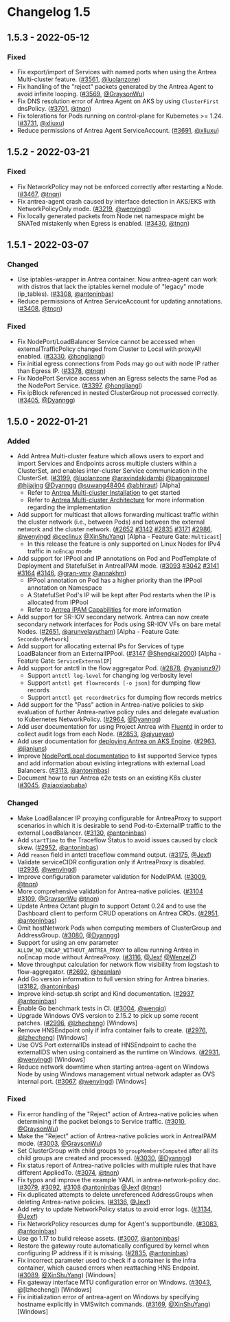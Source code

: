 # Changelog 1.5

## 1.5.3 - 2022-05-12

### Fixed

- Fix export/import of Services with named ports when using the Antrea Multi-cluster feature. ([#3561](https://github.com/antrea-io/antrea/pull/3561), [@luolanzone])
- Fix handling of the "reject" packets generated by the Antrea Agent to avoid infinite looping. ([#3569](https://github.com/antrea-io/antrea/pull/3569), [@GraysonWu])
- Fix DNS resolution error of Antrea Agent on AKS by using `ClusterFirst` dnsPolicy. ([#3701](https://github.com/antrea-io/antrea/pull/3701), [@tnqn])
- Fix tolerations for Pods running on control-plane for Kubernetes >= 1.24. ([#3731](https://github.com/antrea-io/antrea/pull/3731), [@xliuxu])
- Reduce permissions of Antrea Agent ServiceAccount. ([#3691](https://github.com/antrea-io/antrea/pull/3691), [@xliuxu])

## 1.5.2 - 2022-03-21

### Fixed

- Fix NetworkPolicy may not be enforced correctly after restarting a Node. ([#3467](https://github.com/antrea-io/antrea/pull/3467), [@tnqn])
- Fix antrea-agent crash caused by interface detection in AKS/EKS with NetworkPolicyOnly mode. ([#3219](https://github.com/antrea-io/antrea/pull/3219), [@wenyingd])
- Fix locally generated packets from Node net namespace might be SNATed mistakenly when Egress is enabled. ([#3430](https://github.com/antrea-io/antrea/pull/3430), [@tnqn])

## 1.5.1 - 2022-03-07

### Changed

- Use iptables-wrapper in Antrea container. Now antrea-agent can work with distros that lack the iptables kernel module of "legacy" mode (ip_tables). ([#3308](https://github.com/antrea-io/antrea/pull/3308), [@antoninbas])
- Reduce permissions of Antrea ServiceAccount for updating annotations. ([#3408](https://github.com/antrea-io/antrea/pull/3408), [@tnqn])

### Fixed

- Fix NodePort/LoadBalancer Service cannot be accessed when externalTrafficPolicy changed from Cluster to Local with proxyAll enabled. ([#3330](https://github.com/antrea-io/antrea/pull/3330), [@hongliangl])
- Fix initial egress connections from Pods may go out with node IP rather than Egress IP. ([#3378](https://github.com/antrea-io/antrea/pull/3378), [@tnqn])
- Fix NodePort Service access when an Egress selects the same Pod as the NodePort Service. ([#3397](https://github.com/antrea-io/antrea/pull/3397), [@hongliangl])
- Fix ipBlock referenced in nested ClusterGroup not processed correctly. ([#3405](https://github.com/antrea-io/antrea/pull/3405), [@Dyanngg])

## 1.5.0 - 2022-01-21

### Added

- Add Antrea Multi-cluster feature which allows users to export and import Services and Endpoints across multiple clusters within a ClusterSet, and enables inter-cluster Service communication in the ClusterSet. ([#3199](https://github.com/antrea-io/antrea/pull/3199), [@luolanzone] [@aravindakidambi] [@bangqipropel] [@hjiajing] [@Dyanngg] [@suwang48404] [@abhiraut]) [Alpha]
  * Refer to [Antrea Multi-cluster Installation] to get started
  * Refer to [Antrea Multi-cluster Architecture] for more information regarding the implementation
- Add support for multicast that allows forwarding multicast traffic within the cluster network (i.e., between Pods) and between the external network and the cluster network. ([#2652](https://github.com/antrea-io/antrea/pull/2652) [#3142](https://github.com/antrea-io/antrea/pull/3142) [#2835](https://github.com/antrea-io/antrea/pull/2835) [#3171](https://github.com/antrea-io/antrea/pull/3171) [#2986](https://github.com/antrea-io/antrea/pull/2986), [@wenyingd] [@ceclinux] [@XinShuYang]) [Alpha - Feature Gate: `Multicast`]
  * In this release the feature is only supported on Linux Nodes for IPv4 traffic in `noEncap` mode
- Add support for IPPool and IP annotations on Pod and PodTemplate of Deployment and StatefulSet in AntreaIPAM mode. ([#3093](https://github.com/antrea-io/antrea/pull/3093) [#3042](https://github.com/antrea-io/antrea/pull/3042) [#3141](https://github.com/antrea-io/antrea/pull/3141) [#3164](https://github.com/antrea-io/antrea/pull/3164) [#3146](https://github.com/antrea-io/antrea/pull/3146), [@gran-vmv] [@annakhm])
  * IPPool annotation on Pod has a higher priority than the IPPool annotation on Namespace
  * A StatefulSet Pod's IP will be kept after Pod restarts when the IP is allocated from IPPool
  * Refer to [Antrea IPAM Capabilities] for more information
- Add support for SR-IOV secondary network. Antrea can now create secondary network interfaces for Pods using SR-IOV VFs on bare metal Nodes. ([#2651](https://github.com/antrea-io/antrea/pull/2651), [@arunvelayutham]) [Alpha - Feature Gate: `SecondaryNetwork`]
- Add support for allocating external IPs for Services of type LoadBalancer from an ExternalIPPool. ([#3147](https://github.com/antrea-io/antrea/pull/3147) [@Shengkai2000]) [Alpha - Feature Gate: `ServiceExternalIP`]
- Add support for antctl in the flow aggregator Pod. ([#2878](https://github.com/antrea-io/antrea/pull/2878), [@yanjunz97])
  * Support `antctl log-level` for changing log verbosity level
  * Support `antctl get flowrecords [-o json]` for dumping flow records
  * Support `antctl get recordmetrics` for dumping flow records metrics
- Add support for the "Pass" action in Antrea-native policies to skip evaluation of further Antrea-native policy rules and delegate evaluation to Kubernetes NetworkPolicy. ([#2964](https://github.com/antrea-io/antrea/pull/2964), [@Dyanngg])
- Add user documentation for using Project Antrea with [Fluentd] in order to collect audit logs from each Node. ([#2853](https://github.com/antrea-io/antrea/pull/2853), [@qiyueyao])
- Add user documentation for [deploying Antrea on AKS Engine]. ([#2963](https://github.com/antrea-io/antrea/pull/2963), [@jianjuns])
- Improve [NodePortLocal documentation] to list supported Service types and add information about existing integrations with external Load Balancers. ([#3113](https://github.com/antrea-io/antrea/pull/3113), [@antoninbas])
- Document how to run Antrea e2e tests on an existing K8s cluster ([#3045](https://github.com/antrea-io/antrea/pull/3045), [@xiaoxiaobaba])

### Changed

- Make LoadBalancer IP proxying configurable for AntreaProxy to support scenarios in which it is desirable to send Pod-to-ExternalIP traffic to the external LoadBalancer. ([#3130](https://github.com/antrea-io/antrea/pull/3130), [@antoninbas])
- Add `startTime` to the Traceflow Status to avoid issues caused by clock skew. ([#2952](https://github.com/antrea-io/antrea/pull/2952), [@antoninbas])
- Add `reason` field in antctl traceflow command output. ([#3175](https://github.com/antrea-io/antrea/pull/3175), [@Jexf])
- Validate serviceCIDR configuration only if AntreaProxy is disabled. ([#2936](https://github.com/antrea-io/antrea/pull/2936), [@wenyingd])
- Improve configuration parameter validation for NodeIPAM. ([#3009](https://github.com/antrea-io/antrea/pull/3009), [@tnqn])
- More comprehensive validation for Antrea-native policies. ([#3104](https://github.com/antrea-io/antrea/pull/3104) [#3109](https://github.com/antrea-io/antrea/pull/3109), [@GraysonWu] [@tnqn])
- Update Antrea Octant plugin to support Octant 0.24 and to use the Dashboard client to perform CRUD operations on Antrea CRDs. ([#2951](https://github.com/antrea-io/antrea/pull/2951), [@antoninbas])
- Omit hostNetwork Pods when computing members of ClusterGroup and AddressGroup. ([#3080](https://github.com/antrea-io/antrea/pull/3080), [@Dyanngg])
- Support for using an env parameter `ALLOW_NO_ENCAP_WITHOUT_ANTREA_PROXY` to allow running Antrea in noEncap mode without AntreaProxy. ([#3116](https://github.com/antrea-io/antrea/pull/3116), [@Jexf] [@WenzelZ])
- Move throughput calculation for network flow visibility from logstash to flow-aggregator. ([#2692](https://github.com/antrea-io/antrea/pull/2692), [@heanlan])
- Add Go version information to full version string for Antrea binaries. ([#3182](https://github.com/antrea-io/antrea/pull/3182), [@antoninbas])
- Improve kind-setup.sh script and Kind documentation. ([#2937](https://github.com/antrea-io/antrea/pull/2937), [@antoninbas])
- Enable Go benchmark tests in CI. ([#3004](https://github.com/antrea-io/antrea/pull/3004), [@wenqiq])
- Upgrade Windows OVS version to 2.15.2 to pick up some recent patches. ([#2996](https://github.com/antrea-io/antrea/pull/2996), [@lzhecheng]) [Windows]
- Remove HNSEndpoint only if infra container fails to create. ([#2976](https://github.com/antrea-io/antrea/pull/2976), [@lzhecheng]) [Windows]
- Use OVS Port externalIDs instead of HNSEndpoint to cache the externalIDS when using containerd as the runtime on Windows. ([#2931](https://github.com/antrea-io/antrea/pull/2931), [@wenyingd]) [Windows]
- Reduce network downtime when starting antrea-agent on Windows Node by using Windows management virtual network adapter as OVS internal port. ([#3067](https://github.com/antrea-io/antrea/pull/3067), [@wenyingd]) [Windows]

### Fixed

- Fix error handling of the "Reject" action of Antrea-native policies when determining if the packet belongs to Service traffic. ([#3010](https://github.com/antrea-io/antrea/pull/3010), [@GraysonWu])
- Make the "Reject" action of Antrea-native policies work in AntreaIPAM mode. ([#3003](https://github.com/antrea-io/antrea/pull/3003), [@GraysonWu])
- Set ClusterGroup with child groups to `groupMembersComputed` after all its child groups are created and processed. ([#3030](https://github.com/antrea-io/antrea/pull/3030), [@Dyanngg])
- Fix status report of Antrea-native policies with multiple rules that have different AppliedTo. ([#3074](https://github.com/antrea-io/antrea/pull/3074), [@tnqn])
- Fix typos and improve the example YAML in antrea-network-policy doc. ([#3079](https://github.com/antrea-io/antrea/pull/3079), [#3092](https://github.com/antrea-io/antrea/pull/3092), [#3108](https://github.com/antrea-io/antrea/pull/3108) [@antoninbas] [@Jexf] [@tnqn])
- Fix duplicated attempts to delete unreferenced AddressGroups when deleting Antrea-native policies. ([#3136](https://github.com/antrea-io/antrea/pull/3136), [@Jexf])
- Add retry to update NetworkPolicy status to avoid error logs. ([#3134](https://github.com/antrea-io/antrea/pull/3134), [@Jexf])
- Fix NetworkPolicy resources dump for Agent's supportbundle. ([#3083](https://github.com/antrea-io/antrea/pull/3083), [@antoninbas])
- Use go 1.17 to build release assets. ([#3007](https://github.com/antrea-io/antrea/pull/3007), [@antoninbas])
- Restore the gateway route automatically configured by kernel when configuring IP address if it is missing. ([#2835](https://github.com/antrea-io/antrea/pull/2835), [@antoninbas])
- Fix incorrect parameter used to check if a container is the infra container, which caused errors when reattaching HNS Endpoint. ([#3089](https://github.com/antrea-io/antrea/pull/3089), [@XinShuYang]) [Windows]
- Fix gateway interface MTU configuration error on Windows. ([#3043](https://github.com/antrea-io/antrea/pull/3043), @[lzhecheng]) [Windows]
- Fix initialization error of antrea-agent on Windows by specifying hostname explicitly in VMSwitch commands. ([#3169](https://github.com/antrea-io/antrea/pull/3169), [@XinShuYang]) [Windows]


[Antrea Multi-cluster Installation]: https://github.com/antrea-io/antrea/blob/v1.5.0/docs/multicluster/getting-started.md
[Antrea Multi-cluster Architecture]: https://github.com/antrea-io/antrea/blob/v1.5.0/docs/multicluster/architecture.md
[Antrea IPAM Capabilities]: https://github.com/antrea-io/antrea/blob/v1.5.0/docs/antrea-ipam.md
[Fluentd]: https://github.com/fluent/fluentd-kubernetes-daemonset
[deploying Antrea on AKS Engine]: https://github.com/antrea-io/antrea/blob/v1.5.0/docs/aks-installation.md#deploy-antrea-to-an-aks-engine-cluster
[NodePortLocal documentation]: https://github.com/antrea-io/antrea/blob/v1.5.0/docs/node-port-local.md

[@abhiraut]: https://github.com/abhiraut
[@annakhm]: https://github.com/annakhm
[@antoninbas]: https://github.com/antoninbas
[@aravindakidambi]: https://github.com/aravindakidambi
[@arunvelayutham]: https://github.com/arunvelayutham
[@bangqipropel]: https://github.com/bangqipropel
[@ceclinux]: https://github.com/ceclinux
[@Dyanngg]: https://github.com/Dyanngg
[@gran-vmv]: https://github.com/gran-vmv
[@GraysonWu]: https://github.com/GraysonWu
[@heanlan]: https://github.com/heanlan
[@hjiajing]: https://github.com/hjiajing
[@hongliangl]: https://github.com/hongliangl
[@Jexf]: https://github.com/Jexf
[@jianjuns]: https://github.com/jianjuns
[@luolanzone]: https://github.com/luolanzone
[@lzhecheng]: https://github.com/lzhecheng
[@qiyueyao]: https://github.com/qiyueyao
[@Shengkai2000]: https://github.com/Shengkai2000
[@suwang48404]: https://github.com/suwang48404
[@tnqn]: https://github.com/tnqn
[@wenqiq]: https://github.com/wenqiq
[@wenyingd]: https://github.com/wenyingd
[@WenzelZ]: https://github.com/WenzelZ
[@xiaoxiaobaba]: https://github.com/xiaoxiaobaba
[@XinShuYang]: https://github.com/XinShuYang
[@xliuxu]: https://github.com/xliuxu
[@yanjunz97]: https://github.com/yanjunz97

